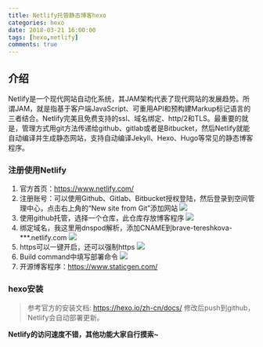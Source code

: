 ```yaml
---
title: Netlify托管静态博客hexo
categories: hexo
date: 2018-03-21 16:00:00
tags: [hexo,netlify]
comments: true
---
```

## 介绍
Netlify是一个现代网站自动化系统，其JAM架构代表了现代网站的发展趋势。所谓JAM，就是指基于客户端JavaScript、可重用API和预构建Markup标记语言的三者结合。Netlify完美且免费支持的ssl、域名绑定、http/2和TLS。最重要的就是，管理方式用git方法传递给github、gitlab或者是Bitbucket，然后Netlify就能自动编译并生成静态网站，支持自动编译Jekyll、Hexo、Hugo等常见的静态博客程序。

<!-- more -->

### 注册使用Netlify
1. 官方首页：https://www.netlify.com/
2. 注册账号：可以使用Github、Gitlab、Bitbucket授权登陆，然后登录到空间管理中心，点击右上角的“New site from Git”添加网站
![](https://fastly.jsdelivr.net/gh/libsgh/blog/themes/material-x/source/img/article/6b162853ly1fplftfrz6vj20xa0araak.jpg)
3. 使用github托管，选择一个仓库，此仓库存放博客程序
![](https://fastly.jsdelivr.net/gh/libsgh/blog/themes/material-x/source/img/article/6b162853gy1fplg2brzsxj20k00c8q3m.jpg)
4. 绑定域名，我这里用dnspod解析，添加CNAME到brave-tereshkova-***.netlify.com
![](https://fastly.jsdelivr.net/gh/libsgh/blog/themes/material-x/source/img/article/6b162853gy1fplgba6evqj20mf013a9y.jpg)
5. https可以一键开启，还可以强制https
![](https://fastly.jsdelivr.net/gh/libsgh/blog/themes/material-x/source/img/article/6b162853gy1fplgaaah1dj20pi0kywfm.jpg)
6. Build command中填写部署命令
![](https://fastly.jsdelivr.net/gh/libsgh/blog/themes/material-x/source/img/article/6b162853gy1fplgcgdpc1j20lx0b0dge.jpg)
7. 开源博客程序：https://www.staticgen.com/

### hexo安装
 > 参考官方的安装文档: https://hexo.io/zh-cn/docs/
      修改后push到github，Netlify会自动部署更新。
	
**Netlify的访问速度不错，其他功能大家自行摸索~**
